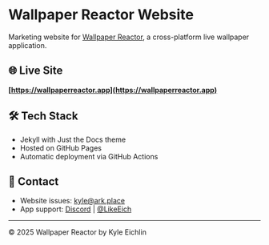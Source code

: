 # Wallpaper Reactor Website

Marketing website for [Wallpaper Reactor](https://wallpaperreactor.app), a cross-platform live wallpaper application.

## 🌐 Live Site

**[https://wallpaperreactor.app](https://wallpaperreactor.app)**

## 🛠️ Tech Stack

- Jekyll with Just the Docs theme
- Hosted on GitHub Pages
- Automatic deployment via GitHub Actions

## 📧 Contact

- Website issues: [kyle@ark.place](mailto:kyle@ark.place)
- App support: [Discord](https://discord.gg/3MTu59zGH8) | [@LikeEich](https://x.com/LikeEich)

---

© 2025 Wallpaper Reactor by Kyle Eichlin
